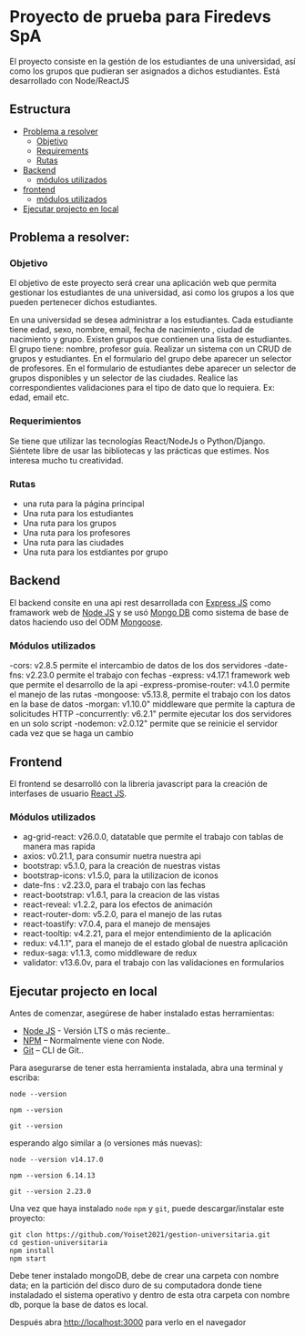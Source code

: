 # Proyecto de prueba para Firedevs SpA

El proyecto consiste en la gestión de los estudiantes de una universidad, así como los grupos que pudieran ser asignados a dichos estudiantes. Está desarrollado con Node/ReactJS

## Estructura

- [Problema a resolver](#problema-a-resolver)
  - [Objetivo](#objetivo)
  - [Requirements](#requirements)
  - [Rutas](#rutas)
- [Backend](#backend)
  - [módulos utilizados](#modulos-utilizados)
- [frontend](#frontend)
  - [módulos utilizados](#modulos-utilizados)
- [Ejecutar projecto en local](#ejecutar-projecto-en-local)

## Problema a resolver:

### Objetivo

El objetivo de este proyecto será crear una aplicación web que permita gestionar los estudiantes de una universidad, asi como los grupos a los que pueden pertenecer dichos estudiantes.

En una universidad se desea administrar a los estudiantes.
Cada estudiante tiene edad, sexo, nombre, email, fecha de nacimiento , ciudad de
nacimiento y grupo.
Existen grupos que contienen una lista de estudiantes. El grupo tiene: nombre, profesor guía.
Realizar un sistema con un CRUD de grupos y estudiantes.
En el formulario del grupo debe aparecer un selector de profesores.
En el formulario de estudiantes debe aparecer un selector de grupos disponibles y un
selector de las ciudades.
Realice las correspondientes validaciones para el tipo de dato que lo requiera. Ex: edad, email
etc.

### Requerimientos

Se tiene que utilizar las tecnologías React/NodeJs o Python/Django. Siéntete libre de usar las bibliotecas y las prácticas que estimes. Nos interesa mucho tu creatividad.

### Rutas

- una ruta para la página principal
- Una ruta para los estudiantes
- Una ruta para los grupos
- Una ruta para los profesores
- Una ruta para las ciudades
- Una ruta para los estdiantes por grupo

## Backend

El backend consite en una api rest desarrollada con [Express JS](https://expressjs.com/es) como framawork web de [Node JS](https://nodejs.org/en/) y se usó [Mongo DB](https://www.mongodb.com/es/) como sistema de base de datos haciendo uso del ODM [Mongoose](https://mongoosejs.com/).

### Módulos utilizados

-cors: v2.8.5 permite el intercambio de datos de los dos servidores
-date-fns: v2.23.0 permite el trabajo con fechas
-express: v4.17.1 framework web que permite el desarrollo de la api
-express-promise-router: v4.1.0 permite el manejo de las rutas
-mongoose: v5.13.8, permite el trabajo con los datos en la base de datos
-morgan: v1.10.0" middleware que permite la captura de solicitudes HTTP
-concurrently: v6.2.1" permite ejecutar los dos servidores en un solo script
-nodemon: v2.0.12" permite que se reinicie el servidor cada vez que se haga un cambio

## Frontend

El frontend se desarrolló con la libreria javascript para la creación de interfases de usuario [React JS](https://es.reactjs.org/).

### Módulos utilizados

- ag-grid-react: v26.0.0, datatable que permite el trabajo con tablas de manera mas rapida
- axios: v0.21.1, para consumir nuetra nuestra api
- bootstrap: v5.1.0, para la creación de nuestras vistas
- bootstrap-icons: v1.5.0, para la utilizacion de iconos
- date-fns : v2.23.0, para el trabajo con las fechas
- react-bootstrap: v1.6.1, para la creacion de las vistas
- react-reveal: v1.2.2, para los efectos de animación
- react-router-dom: v5.2.0, para el manejo de las rutas
- react-toastify: v7.0.4, para el manejo de mensajes
- react-tooltip: v4.2.21, para el mejor entendimiento de la aplicación
- redux: v4.1.1", para el manejo de el estado global de nuestra aplicación
- redux-saga: v1.1.3, como middleware de redux
- validator: v13.6.0v, para el trabajo con las validaciones en formularios

## Ejecutar projecto en local

Antes de comenzar, asegúrese de haber instalado estas herramientas:

- [Node JS](https://nodejs.org/en/) - Versión LTS o más reciente..
- [NPM](https://www.npmjs.com/) – Normalmente viene con Node.
- [Git](https://git-scm.com/) – CLI de Git..

Para asegurarse de tener esta herramienta instalada, abra una terminal y escriba:

```
node --version
```

```
npm --version
```

```
git --version
```

esperando algo similar a (o versiones más nuevas):

```
node --version v14.17.0
```

```
npm --version 6.14.13
```

```
git --version 2.23.0
```

Una vez que haya instalado `node` `npm` y `git`, puede descargar/instalar este proyecto:

```
git clon https://github.com/Yoiset2021/gestion-universitaria.git
cd gestion-universitaria
npm install
npm start
```

Debe tener instalado mongoDB, debe de crear una carpeta con nombre data; en la partición del disco duro de su computadora donde tiene instaladado el sistema operativo y dentro de esta otra carpeta con nombre db, porque la base de datos es local.

Después abra [http://localhost:3000](http://localhost:3000) para verlo en el navegador
